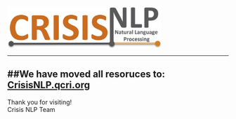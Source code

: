 <img src="/resources/misc/logo/crisisNLP-logo.jpg?raw=true" width="350">

_______________
##We have moved all resoruces to: [CrisisNLP.qcri.org](http://crisisnlp.qcri.org)
---
Thank you for visiting! </br>
Crisis NLP Team

